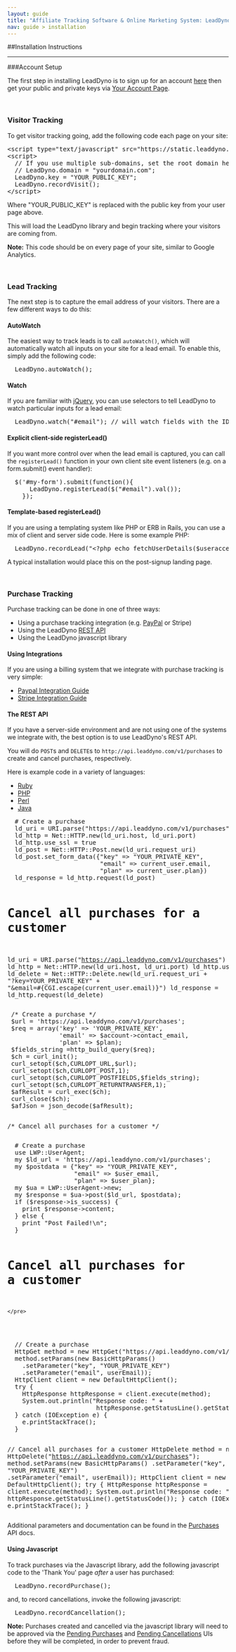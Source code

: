 ```yaml
---
layout: guide
title: "Affiliate Tracking Software & Online Marketing System: LeadDyno"
nav: guide > installation
---
```


##Installation Instructions

---

###Account Setup

The first step in installing LeadDyno is to sign up for an account [here](https://app.leaddyno.com/users/sign_up)
then get your public and private keys via [Your Account Page](https://app.leaddyno.com/settings/account).

<a class="docs-anchor" id='visitor_tracking'>&nbsp;</a>

### Visitor Tracking

To get visitor tracking going, add the following code each page on your site:

<pre class="prettyprint">
&lt;script type="text/javascript" src="https://static.leaddyno.com/js">&lt;/script>
&lt;script>
  // If you use multiple sub-domains, set the root domain here
  // LeadDyno.domain = "yourdomain.com";
  LeadDyno.key = "<span class="pub-key-rep">YOUR_PUBLIC_KEY</span>";
  LeadDyno.recordVisit();
&lt;/script>
</pre>

<p class="pub-key-inst">
  Where "YOUR_PUBLIC_KEY" is replaced with the public key from your user page above.
</p>

This will load the LeadDyno library and begin tracking where your visitors are coming from.

<div class="alert alert-info">
  <strong>Note:</strong> This code should be on every page of your site, similar to Google Analytics.
</div>

<a class="docs-anchor" id='lead_tracking'>&nbsp;</a>

### Lead Tracking

The next step is to capture the email address of your visitors.  There are a few different ways to do this:

#### AutoWatch

The easiest way to track leads is to call `autoWatch()`, which will automatically watch all
inputs on your site for a lead email.  To enable this, simply add the following code:

<pre class="prettyprint">
  LeadDyno.autoWatch();
</pre>

#### Watch

If you are familiar with [jQuery](http://jquery.com/), you can use selectors to tell LeadDyno to
watch particular inputs for a lead email:

<pre class="prettyprint">
  LeadDyno.watch("#email"); // will watch fields with the ID 'email'
</pre>

#### Explicit client-side registerLead()

If you want more control over when the lead email is captured, you can call the `registerLead()` function
in your own client site event listeners (e.g. on a form.submit() event handler):

<pre class="prettyprint">
  $('#my-form').submit(function(){
      LeadDyno.registerLead($("#email").val());
    });
</pre>

#### Template-based registerLead()

If you are using a templating system like PHP or ERB in Rails, you can use a mix of client and server side code.
Here is some example PHP:

<pre>
  LeadDyno.recordLead("&lt;?php echo fetchUserDetails($useraccess)["Email"] ?>");
</pre>

A typical installation would place this on the post-signup landing page.

<a class="docs-anchor" id='purchase_tracking'>&nbsp;</a>

### Purchase Tracking

Purchase tracking can be done in one of three ways:

* Using a purchase tracking integration (e.g. [PayPal](/guide/paypal-integration-guide.html) or Stripe)
* Using the LeadDyno [REST API](http://developer.leaddyno.com/rest-api.html)
* Using the LeadDyno javascript library

#### Using Integrations

If you are using a billing system that we integrate with purchase tracking is very simple:

* [Paypal Integration Guide](/guide/paypal-integration-guide.html)
* [Stripe Integration Guide](/guide/stripe-integration-guide.html)

#### The REST API

If you have a server-side environment and are not using one of the systems we integrate with, the best
option is to use LeadDyno's REST API.

You will do `POST`s and `DELETE`s to `http://api.leaddyno.com/v1/purchases` to create and cancel purchases, respectively.

Here is example code in a variety of languages:

<ul class="nav nav-tabs">
  <li class="active"><a href="#conv-ruby" data-toggle="tab">Ruby</a></li>
  <li><a href="#conv-php" data-toggle="tab">PHP</a></li>
  <li><a href="#conv-perl" data-toggle="tab">Perl</a></li>
  <li><a href="#conv-java" data-toggle="tab">Java</a></li>
</ul>

<div class="tab-content">
  <div class="tab-pane active" id="conv-ruby">
    <pre class="prettyprint">
  # Create a purchase
  ld_uri = URI.parse("https://api.leaddyno.com/v1/purchases")
  ld_http = Net::HTTP.new(ld_uri.host, ld_uri.port)
  ld_http.use_ssl = true
  ld_post = Net::HTTP::Post.new(ld_uri.request_uri)
  ld_post.set_form_data({"key" => "<span class="priv-key-rep">YOUR_PRIVATE_KEY</span>",
                         "email" => current_user.email,
                         "plan" => current_user.plan})
  ld_response = ld_http.request(ld_post)

  # Cancel all purchases for a customer
  ld_uri = URI.parse("https://api.leaddyno.com/v1/purchases")
  ld_http = Net::HTTP.new(ld_uri.host, ld_uri.port)
  ld_http.use_ssl = true
  ld_delete = Net::HTTP::Delete.new(ld_uri.request_uri &plus;
                "?key=<span class="priv-key-rep">YOUR_PRIVATE_KEY</span>" &plus;
                "&amp;email=#{CGI.escape(current_user.email)}")
  ld_response = ld_http.request(ld_delete)
    </pre>
  </div>

  <div class="tab-pane" id="conv-php">
    <pre class="prettyprint">
 /* Create a purchase */
 $url = 'https://api.leaddyno.com/v1/purchases';
 $req = array('key' => '<span class="priv-key-rep">YOUR_PRIVATE_KEY</span>',
              'email' => $account->contact_email,
              'plan' => $plan);
 $fields_string =http_build_query($req);
 $ch = curl_init();
 curl_setopt($ch,CURLOPT_URL,$url);
 curl_setopt($ch,CURLOPT_POST,1);
 curl_setopt($ch,CURLOPT_POSTFIELDS,$fields_string);
 curl_setopt($ch,CURLOPT_RETURNTRANSFER,1);
 $afResult = curl_exec($ch);
 curl_close($ch);
 $afJson = json_decode($afResult);

 /* Cancel all purchases for a customer */
    </pre>
  </div>

  <div class="tab-pane" id="conv-perl">
    <pre class="prettyprint">
  # Create a purchase
  use LWP::UserAgent;
  my $ld_url = 'https://api.leaddyno.com/v1/purchases';
  my $postdata = {"key" => "<span class="priv-key-rep">YOUR_PRIVATE_KEY</span>",
                  "email" => $user_email,
                  "plan" => $user_plan};
  my $ua = LWP::UserAgent->new;
  my $response = $ua->post($ld_url, $postdata);
  if ($response->is_success) {
    print $response->content;
  } else {
    print "Post Failed!\n";
  }

  # Cancel all purchases for a customer
    </pre>
  </div>

  <div class="tab-pane" id="conv-java">
    <pre class="prettyprint">
  // Create a purchase
  HttpGet method = new HttpGet("https://api.leaddyno.com/v1/purchases");
  method.setParams(new BasicHttpParams()
    .setParameter("key", "<span class="priv-key-rep">YOUR_PRIVATE_KEY</span>")
    .setParameter("email", userEmail));
  HttpClient client = new DefaultHttpClient();
  try {
    HttpResponse httpResponse = client.execute(method);
    System.out.println("Response code: " +
                        httpResponse.getStatusLine().getStatusCode());
  } catch (IOException e) {
    e.printStackTrace();
  }

  // Cancel all purchases for a customer
  HttpDelete method = new HttpDelete("https://api.leaddyno.com/v1/purchases");
  method.setParams(new BasicHttpParams()
    .setParameter("key", "<span class="priv-key-rep">YOUR_PRIVATE_KEY</span>")
    .setParameter("email", userEmail));
  HttpClient client = new DefaultHttpClient();
  try {
    HttpResponse httpResponse = client.execute(method);
    System.out.println("Response code: " +
                        httpResponse.getStatusLine().getStatusCode());
  } catch (IOException e) {
    e.printStackTrace();
  }
    </pre>
  </div>
</div>

Additional parameters and documentation can be found in the [Purchases](http://developer.leaddyno.com/rest-api.html#purchases) API
docs.

#### Using Javascript

To track purchases via the Javascript library, add the following javascript code to the 'Thank You' page
*after* a user has purchased:

<pre>
  LeadDyno.recordPurchase();
</pre>

and, to record cancellations, invoke the following javascript:

<pre>
  LeadDyno.recordCancellation();
</pre>

<div class="alert alert-info">
  <strong>Note:</strong> Purchases created and cancelled via the javascript library will need to be approved
  via the <a href="https://app.leaddyno.com/purchases/approve">Pending Purchases</a> and
  <a href="https://app.leaddyno.com/purchases/approve_cancellations">Pending Cancellations</a>
  UIs before they will be completed, in order to prevent fraud.
</div>


